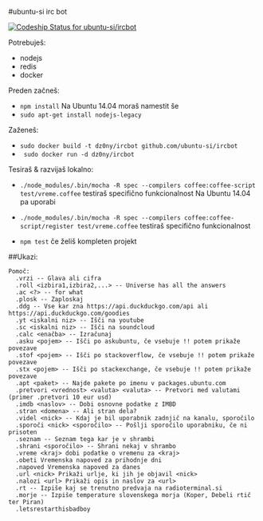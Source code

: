 #ubuntu-si irc bot

[ ![Codeship Status for ubuntu-si/ircbot](https://www.codeship.io/projects/7a0c6a50-f560-0131-a2a1-36bfe20e8a91/status)](https://www.codeship.io/projects/28286)

Potrebuješ:

 - nodejs
 - redis
 - docker

Preden začneš:

 - ```npm install```
 Na Ubuntu 14.04 moraš namestit še
 - ```sudo apt-get install nodejs-legacy```

Zaženeš:

 - ```sudo docker build -t dz0ny/ircbot github.com/ubuntu-si/ircbot```
 - ``` sudo docker run -d dz0ny/ircbot```

Tesiraš & razvijaš lokalno:

  - ```./node_modules/.bin/mocha -R spec --compilers coffee:coffee-script test/vreme.coffee``` testiraš specifično funkcionalnost
Na Ubuntu 14.04 pa uporabi
  - ```./node_modules/.bin/mocha -R spec --compilers coffee:coffee-script/register test/vreme.coffee``` testiraš specifično funkcionalnost

  - ```npm test``` če želiš kompleten projekt

##Ukazi:

```
Pomoč:
  .vrzi -- Glava ali cifra
  .roll <izbira1,izbira2,...> -- Universe has all the answers
  .ac <?> -- for what
  .plosk -- Zaploskaj
  .ddg -- Vse kar zna https://api.duckduckgo.com/api ali https://api.duckduckgo.com/goodies
  .yt <iskalni niz> -- Išči na youtube
  .sc <iskalni niz> -- Išči na soundcloud
  .calc <enačba> -- Izračunaj
  .asku <pojem> -- Išči po askubuntu, če vsebuje !! potem prikaže povezave
  .stof <pojem> -- Išči po stackoverflow, če vsebuje !! potem prikaže povezave
  .stx <pojem> -- Išči po stackexchange, če vsebuje !! potem prikaže povezave
  .apt <paket> -- Najde pakete po imenu v packages.ubuntu.com
  .pretvori <vrednost> <valuta> <valuta> -- Pretvori med valutami (primer .pretvori 10 eur usd)
  .imdb <naslov> -- Dobi osnovne podatke z IMBD
  .stran <domena> -- Ali stran dela?
  .videl <nick> -- Kdaj je bil uporabnik zadnjič na kanalu, sporočilo
  .sporoči <nick> <sporočilo> -- Pošlji sporočilo uporabniku, če ni prisoten
  .seznam -- Seznam tega kar je v shrambi
  .shrani <sporočilo> -- Shrani nekaj v shrambo
  .vreme <kraj> dobi podatke o vremenu za <kraj>
  .obeti Vremenska napoved za prihodnje dni
  .napoved Vremenska napoved za danes
  .url <nick> Prikaži urlje, ki jih je objavil <nick>
  .nalozi <url> Prikaži opis in naslov za <url>
  .rt -- Izpiše kaj se trenutno predvaja na radioterminal.si
  .morje -- Izpiše temperature slovenskega morja (Koper, Debeli rtič ter Piran)
  .letsrestarthisbadboy
```
